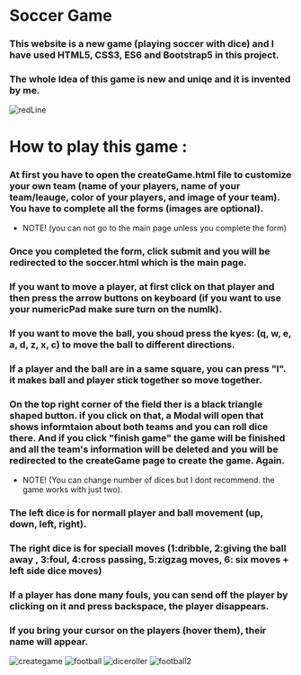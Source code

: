 # Soccer Game
### This website is a new game (playing soccer with dice) and I have used HTML5, CSS3, ES6 and Bootstrap5 in this project.
### The whole Idea of this game is new and uniqe and it is invented by me.

![redLine](https://github.com/artinmohajeri/Soccer-Game/assets/95845593/ee32391c-bce6-4598-8a3f-d7d3aa6752cd)

# How to play this game :
### At first you have to open the createGame.html file to customize your own team (name of your players, name of your team/leauge, color of your players, and image of your team). You have to complete all the forms (images are optional).

- NOTE! (you can not go to the main page unless you complete the form)
### Once you completed the form, click submit and you will be redirected to the soccer.html which is the main page.

### If you want to move a player, at first click on that player and then press the arrow buttons on keyboard (if you want to use your numericPad make sure turn on the numlk). 
### If you want to move the ball, you shoud press the kyes: (q, w, e, a, d, z, x, c) to move the ball to different directions.

### If a player and the ball are in a same square, you can press "l". it makes ball and player stick together so move together.

### On the top right corner of the field ther is a black triangle shaped button. if you click on that, a Modal will open that shows informtaion about both teams and you can roll dice there. And if you click "finish game" the game will be finished and all the team's information will be deleted and you will be redirected to the createGame page to create the game. Again.

- NOTE! (You can change number of dices but I dont recommend. the game works with just two).
### The left dice is for normall player and ball movement (up, down, left, right).
### The right dice is for speciall moves (1:dribble,  2:giving the ball away , 3:foul,  4:cross passing,  5:zigzag moves,  6: six moves + left side dice moves)

### If a player has done many fouls, you can send off the player by clicking on it and press backspace, the player disappears.

### If you bring your cursor on the players (hover them), their name will appear.




![creategame](https://github.com/artinmohajeri/Soccer-Game/assets/95845593/275ca577-4cda-4b44-9fc7-cbbe1ba75c48)
![football](https://github.com/artinmohajeri/Soccer-Game/assets/95845593/b80d6e77-5489-4877-93ee-70b37d617e85)
![diceroller](https://github.com/artinmohajeri/Soccer-Game/assets/95845593/e72d6858-8b85-433c-aaac-af48924452e1)
![football2](https://github.com/artinmohajeri/Soccer-Game/assets/95845593/2cf415ae-05d8-4bfb-a48b-caf3d488eb99)
